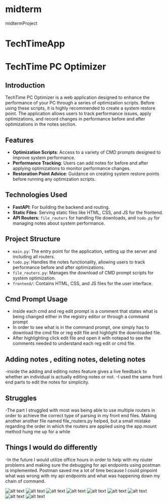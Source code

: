 # midterm
midtermProject
# TechTimeApp

# TechTime PC Optimizer

## Introduction
TechTime PC Optimizer is a web application designed to enhance the performance of your PC through a series of optimization scripts. Before using these scripts, it is highly recommended to create a system restore point. The application allows users to track performance issues, apply optimizations, and record changes in performance before and after optimizations in the notes section.

## Features
- **Optimization Scripts**: Access to a variety of CMD prompts designed to improve system performance.
- **Performance Tracking**: Users can add notes for before and after applying optimizations to monitor performance changes.
- **Restoration Point Advice**: Guidance on creating system restore points before running any optimization scripts.

## Technologies Used
- **FastAPI**: For building the backend and routing.
- **Static Files**: Serving static files like HTML, CSS, and JS for the frontend.
- **API Routers**: `file_routers` for handling file downloads, and `todo.py` for managing notes about system performance.

## Project Structure
- `main.py`: The entry point for the application, setting up the server and including all routers.
- `todo.py`: Handles the notes functionality, allowing users to track performance before and after optimizations.
- `file_routers.py`: Manages the download of CMD prompt scripts for system optimization.
- `frontend/`: Contains HTML, CSS, and JS files for the user interface.
## Cmd Prompt Usage
- inside each cmd and reg edit prompt is a comment that states what is being changed either in the registry editor or through a command prompt
- In order to see what is in the command prompt, one simply has to download the cmd file or reg edit file and highlight the downloaded file.
- After highlighting click edit file and open it with notepad to see the comments needed to understand each reg edit or cmd file.
## Adding notes , editing notes, deleting notes
-inside the adding and editing notes feature gives a live feedback to whether an individual is actually editing notes or not.
-I used the same front end parts to edit the notes for simplicity.
## Struggles
-The part I struggled with most was being able to use multiple routers in order to achieve the correct type of parsing in my front end files.  Making another another file named file_routers.py helped, but a small mistake regarding the order in which the routers are applied using the app.mount method hung me up for a while
## Things I would do differently
-In the future I would utilize office hours in order to help with my router problems and making sure the debugging for api endpoints using postman is implemented.  Postman saved me a lot of time because I could pinpoint what was wrong with my api endpoints and what was happening down my chain of command.



![alt text](https://github.com/micetich/midterm/blob/main/Screenshot%202024-03-09%20204423.png)
 ![alt text](https://github.com/micetich/midterm/blob/main/Screenshot%202024-03-09%20204447.png)
![alt text](https://github.com/micetich/midterm/blob/main/Screenshot%202024-03-09%20204743.png)
![alt text](https://github.com/micetich/midterm/blob/main/Screenshot%202024-03-09%20204838.png)
![alt text](https://github.com/micetich/midterm/blob/main/Screenshot%202024-03-09%20204936.png)
![alt text](https://github.com/micetich/midterm/blob/main/Screenshot%202024-03-09%20204838.png)
![alt text](https://github.com/micetich/midterm/blob/main/Screenshot%202024-03-09%20204936.png)
![alt text](https://github.com/micetich/midterm/blob/main/Screenshot%202024-03-09%20205020.png)
![alt text](https://github.com/micetich/midterm/blob/main/Screenshot%202024-03-09%20205054.png)
